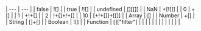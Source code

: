 

| ---       | ---          |
| false     | ![]          |
| true      | !![]         |
| undefined | [][[]]       |
| NaN       | +[![]]       |
| 0         | +[]          |
| 1         | +!+[]        |
| 2         | !+[]+!+[]    |
| 10        | [+!+[]]+[[]] |
| Array     | []           |
| Number    | +[]          |
| String    | []+[]        |
| Boolean   | ![]          |
| Function  | []["filter"] |
|           |              |
|           |              |
|           |              |
|           |              |
